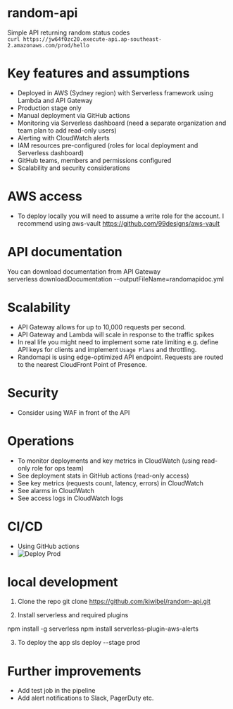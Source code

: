 # random-api
Simple API returning random status codes  
`curl https://jw64f0zc20.execute-api.ap-southeast-2.amazonaws.com/prod/hello`

# Key features and assumptions
- Deployed in AWS (Sydney region) with Serverless framework using Lambda and API Gateway
- Production stage only
- Manual deployment via GitHub actions
- Monitoring via Serverless dashboard (need a separate organization and team plan to add read-only users)
- Alerting with CloudWatch alerts
- IAM resources pre-configured (roles for local deployment and Serverless dashboard)
- GitHub teams, members and permissions configured
- Scalability and security considerations

# AWS access
- To deploy locally you will need to assume a write role for the account.
  I recommend using aws-vault https://github.com/99designs/aws-vault

# API documentation
You can download documentation from API Gateway  
serverless downloadDocumentation --outputFileName=randomapidoc.yml

# Scalability
- API Gateway allows for up to 10,000 requests per second.
- API Gateway and Lambda will scale in response to the traffic spikes
- In real life you might need to implement some rate limiting e.g. define API keys for clients and implement `Usage Plans` and throttling.
- Randomapi is using edge-optimized API endpoint. Requests are routed to the nearest CloudFront Point of Presence.

# Security
- Consider using WAF in front of the API

# Operations
- To monitor deployments and key metrics in CloudWatch (using read-only role for ops team)
- See deployment stats in GitHub actions (read-only access)
- See key metrics (requests count, latency, errors) in CloudWatch
- See alarms in CloudWatch 
- See access logs in CloudWatch logs

# CI/CD
- Using GitHub actions  
- ![Deploy Prod](https://github.com/kiwibel/random-api/workflows/Deploy%20Prod/badge.svg)

# local development

1. Clone the repo
git clone https://github.com/kiwibel/random-api.git

2. Install serverless and required plugins

npm install -g serverless
npm install serverless-plugin-aws-alerts

3. To deploy the app
sls deploy --stage prod

# Further improvements
- Add test job in the pipeline
- Add alert notifications to Slack, PagerDuty etc.
